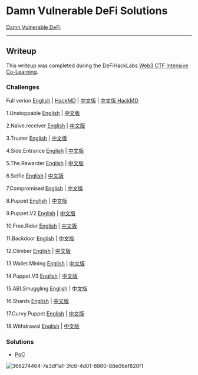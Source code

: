 # Damn Vulnerable DeFi Solutions

[Damn Vulnerable DeFi](https://www.damnvulnerabledefi.xyz/)

---

## Writeup

This writeup was completed during the DeFiHackLabs [Web3 CTF Intensive Co-Learning](https://github.com/DeFiHackLabs/Web3-CTF-Intensive-CoLearning). 

### Challenges
Full verion [English](./writeup.md) | [HackMD](https://hackmd.io/@SunWeb3Sec/rkwkCGt6R) | [中文版](./writeup-cht.md) | [中文版 HackMD](https://hackmd.io/@SunWeb3Sec/HkvmwJk2R)
  
 1.Unstoppable [English](./writeup.md#1-unstoppable) | [中文版](./writeup-cht.md#1-unstoppable)
  
 2.Naive.receiver [English](./writeup.md#2-naive-receiver) | [中文版](./writeup-cht.md#2-naive-receiver) 
 
 3.Truster [English](./writeup.md#3-truster) | [中文版](./writeup-cht.md#3-truster) 
 
 4.Side.Entrance [English](./writeup.md#4-side-entrance) | [中文版](./writeup-cht.md#4-side-entrance) 
 
 5.The.Rewarder [English](./writeup.md#5-the-rewarder) | [中文版](./writeup-cht.md#5-the-rewarder) 
 
 6.Selfie [English](./writeup.md#6-selfie) | [中文版](./writeup-cht.md#6-selfie) 
 
 7.Compromised [English](./writeup.md#7-compromised) | [中文版](./writeup-cht.md#7-compromised) 
 
 8.Puppet [English](./writeup.md#8-puppet) | [中文版](./writeup-cht.md#8-puppet) 
 
 9.Puppet.V2 [English](./writeup.md#9-puppet-v2) | [中文版](./writeup-cht.md#9-puppet-v2) 
 
 10.Free.Rider [English](./writeup.md#10-free-rider) | [中文版](./writeup-cht.md#10-free-rider) 
 
 11.Backdoor [English](./writeup.md#11-backdoor) | [中文版](./writeup-cht.md#11-backdoor) 
 
 12.Climber [English](./writeup.md#12-climber) | [中文版](./writeup-cht.md#12-climber) 
 
 13.Wallet.Mining [English](./writeup.md#13-wallet-mining) | [中文版](./writeup-cht.md#13-wallet-mining) 
 
 14.Puppet.V3 [English](./writeup.md#14-puppet-v3) | [中文版](./writeup-cht.md#14-puppet-v3) 
 
 15.ABI.Smuggling [English](./writeup.md#15-abi-smuggling) | [中文版](./writeup-cht.md#15-abi-smuggling) 
 
 16.Shards [English](./writeup.md#16-shards) | [中文版](./writeup-cht.md#16-shards) 
 
 17.Curvy.Puppet [English](./writeup.md#17-curvy-puppet) | [中文版](./writeup-cht.md#17-curvy-puppet) 
 
 18.Withdrawal [English](./writeup.md#18-withdrawal) | [中文版](./writeup-cht.md#18-withdrawal) 

### Solutions
- [PoC](./test)

![366274464-7e3df1a1-3fc6-4d01-8860-88e06ef820f1](https://github.com/user-attachments/assets/5e4ec081-0876-401a-9f83-9219ffa473f8)
